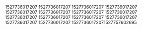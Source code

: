 1527736017207
1527736017207
1527736017207
1527736017207
1527736017207
1527736017207
1527736017207
1527736017207
1527736017207
1527736017207
1527736017207
1527736017207
1527736017207
1527736017207
15277360172071527757602695